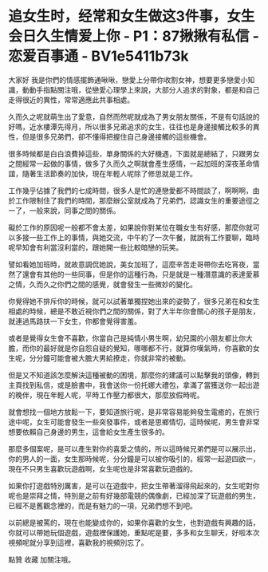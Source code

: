 # 追女生时，经常和女生做这3件事，女生会日久生情爱上你 - P1：87揪揪有私信 - 恋爱百事通 - BV1e5411b73k

大家好 我是你們的情感擺飾通啾啾，戀愛上分帶你收割女神，想要更多戀愛小知識，動動手指點關注哦，從戀愛心理學上來說，大部分人追求的對象，都是和自己走得很近的異性，常常適應此共事相處。

久而久之呢就萌生出了愛意，自然而然呢就成為了男女朋友關係，不是有句話說的好嗎，近水樓潭先得月，所以很多兄弟追求的女生，往往也是身邊接觸比較多的異性，但是很多兄弟們，卻不懂得把握住自己身邊接觸的這些機會。

很多時候都是白白浪費掉這些，單身關係的大好機遇，下面就是總結了，只跟男女之間經常一起做的事情，做多了久而久之啊就會產生感情，一起加班的深夜革命情誼，隨著生活節奏的加快，現在年輕人呢除了修思就是工作。

工作幾乎佔據了我們的七成時間，很多人是忙的連戀愛都不時間談了，啊啊啊，由於工作限制住了我們的時間，那麼辦公室就成為了兄弟們，認識女生的重要途徑之一了，一般來說，同事之間的關係。

礙於工作的原因呢一般都不會太差，如果說你對某位在職女生有好感，那麼你就可以多接一些工作上的事情，與她交流，中午約了一次午餐，就說有工作要聊，臨時呢早知會有利當沒利當的，跟她開一些比較暗戀的玩笑。

譬如看她加班時，就故意調侃她說，美女加班了，這麼辛苦走哥帶你去吃宵夜，當然了還會有其他的一些同事，但是你的這種行為，只是就是一種潛意識的表達愛慕之情，久而久之你們之間的感覺，就會發生一些微妙的變化。

你覺得她不排斥你的時候，就可以試著單獨捏她出來的姿勢了，很多兄弟在和女生相處的時候，總是不敢近視你們之間的關係，對了大半年你會關心的孩子是朋友，就連過馬路扶一下女生，你都會覺得害羞。

或者是覺得女生會不喜歡，你當自己是純情小男生啊，幼兒園的小朋友都比你大膽，而你的最好就是你自怨自疑的覺知，哪哪都不行，就算你嘆氣時，你喜歡的女生呢，分分鐘可能會被大膽大男給撩走，你就非常的被動。

但是又不知道該怎麼解決這種被動的困境，那麼你的建議可以點擊我的頭像，轉到主頁找到私信，或是臉書中，我會送你一份托娜大禮包，拿滿了當獲送你一起出遊的晚伴，現在年輕人呢，平時工作壓力都很大，那麼放假時呢。

就會想找一個地方放鬆一下，要知道旅行呢，是非常容易能夠發生電癒的，在旅行途中呢，女生可能會發生一些突發事件，或者是思鄉情切，這時候呢，男生會非常想要依賴自己身邊的男生，這會給女生產生很多的。

那麼多個案呢，是可以產生對你的喜愛之情的，所以這時候兄弟們是可以展示出，你的男人的一面，女生那時候呢，分分鐘是可以被你吸引的，經常一起遊四欲一，現在不只男生喜歡玩遊戲啊，女生呢也是非常喜歡玩遊戲的。

如果你打遊戲特別厲害，是可以在遊戲中，把女生帶著溜得飛起來的，女生呢對你呢也是崇拜之情，特別是之前有好幾部電競的偶像劇，已經加深了玩遊戲的男生，已經不是舊觀念裡的，而是有魅力的一項，兄弟們想不到吧。

以前總是被罵的，現在也能變成你的，如果你喜歡的女生，也對遊戲有興趣的話，你就可以帶她玩個遊戲，遊戲裡保護她，重點呢是要，多多和女生聊天，好啦本次視頻呢就分享到這裡，喜歡我的視頻別忘了。

點贊 收藏 加關注哦。